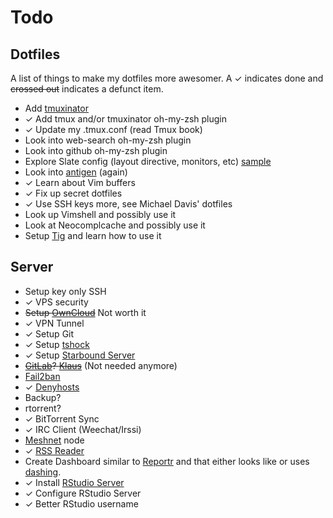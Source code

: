 Todo
====

## Dotfiles

A list of things to make my dotfiles more awesomer. A ✓ indicates done and ~~crossed out~~ indicates a defunct item.

- Add [tmuxinator](https://github.com/aziz/tmuxinator)
- ✓ Add tmux and/or tmuxinator oh-my-zsh plugin
- ✓ Update my .tmux.conf (read Tmux book)
- Look into web-search oh-my-zsh plugin
- Look into github oh-my-zsh plugin
- Explore Slate config (layout directive, monitors, etc) [sample][slate]
- Look into [antigen][anti] (again)
- ✓ Learn about Vim buffers
- ✓ Fix up secret dotfiles
- ✓ Use SSH keys more, see Michael Davis' dotfiles
- Look up Vimshell and possibly use it
- Look at Neocomplcache and possibly use it
- Setup [Tig][tig] and learn how to use it

[slate]: https://github.com/jigish/dotfiles/blob/master/slate
[anti]: https://github.com/zsh-users/antigen
[tig]: https://github.com/jonas/tig

## Server

- Setup key only SSH
- ✓ VPS security
- ~~Setup [OwnCloud][owncloud]~~ Not worth it
- ✓ VPN Tunnel
- ✓ Setup Git
- ✓ Setup [tshock][tshock]
- ✓ Setup [Starbound Server][starbound]
- ~~[GitLab][gitlab]? [Klaus][klaus]~~ (Not needed anymore)
- [Fail2ban][f2b]
- ✓ [Denyhosts][deny]
- Backup?
- rtorrent?
- ✓ BitTorrent Sync
- ✓ IRC Client (Weechat/Irssi)
- [Meshnet][meshnet] node
- ✓ [RSS Reader][rss]
- Create Dashboard similar to [Reportr][reportr] and that either looks like or uses [dashing][dashing].
- ✓ Install [RStudio Server][rstudio]
- ✓ Configure RStudio Server
- ✓ Better RStudio username

[klaus]: https://github.com/jonashaag/klaus
[owncloud]: http://owncloud.org/
[tshock]: http://tshock.co/xf/index.php
[starbound]: http://www.reddit.com/r/starbound/comments/1s3rdp/how_to_linux_dedicated_server_setup/
[gitlab]: http://gitlab.org/
[f2b]: https://www.digitalocean.com/community/articles/how-to-protect-ssh-with-fail2ban-on-centos-6
[deny]: https://www.digitalocean.com/community/articles/how-to-install-denyhosts-on-centos-6
[meshnet]: http://projectmeshnet.org/
[rss]: https://github.com/swanson/stringer
[reportr]: https://github.com/SamyPesse/reportr
[dashing]: http://shopify.github.io/dashing/
[rstudio]: http://www.rstudio.com/ide/docs/server/getting_started
